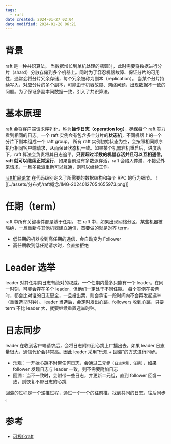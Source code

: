 ```yaml
---
tags:
  - raft
date created: 2024-01-27 02:04
date modified: 2024-01-28 06:21
---
```


# 背景

raft 是一种共识算法。
当数据增长到单机处理的瓶颈时，此时需要将数据进行分片（shard）分散存储到多个机器上。同时为了容忍机器故障、保证分片的可用性，通常会将分片冗余存储，每个冗余被称为副本（replication）。
当某个分片持续写入，对应分片的多个副本，可能由于机器故障、网络问题，出现数据不一致的问题。为了保证多副本间数据一致，引入了共识算法。

# 基本原理

raft 会将客户端请求序列化，称为**操作日志（operation log）**，确保每个 raft 实力看到相同的日志。一个 raft 实例会有包含多个分片的**状态机**，不同机器上的一个分片下副本组成一个 raft group。
所有 raft 实例初始状态为空，会按照相同顺序执行相同客户端请求，从而保证状态机一致。如果某个机器宕机重启后，进度落下，raft 算法会负责将其日志追平。**只要超过半数的机器存活并且可以互相通信，raft 就可以继续正常运行**，如果当前没有多数派存活，raft 会陷入停滞，不接受外来请求，一旦多数派重新可以互通，则可以继续工作。

[raft扩展论文](https://raft.github.io/raft.pdf) 在代码级别定义了所需要的数据结构和每个 RPC 的行为细节。
![[../assets/分布式/raft概念/IMG-20240127054655973.png]]

# 任期（term）

raft 中所有关键事件都是基于任期。
在 raft 中，如果出现网络分区，某些机器被隔绝，一旦重新与其他机器建立通信，首要做的就是对齐 term。
- 低任期的机器收到高任期的通信，会自动变为 Follower
- 高任期收到低任期请求时，会直接拒绝

# Leader 选举

leader 对其任期内日志有绝对的权威。一个任期内最多只能有一个 leader。在同一时刻，可能会存在多个 leader，但他们一定处于不同任期。
每个实例在投票时，都会比对谁的日志更全，一旦投出票，则会承诺一段时间内不会再发起选举（重置选举时钟）。
leader 当选后，会定时发出心跳。followers 收到心跳，只要 term 不比 leader 大，就要继续重置选举时钟。

# 日志同步

leader 在收到客户端请求后，会将日志附带到心跳上广播出去。如果 leader 日志量很大，通信代价会非常高。因此 leader 采用“乐观 + 回溯”的方式进行同步。
- 乐观：一开始心跳不附带任何日志，会通过二元组 `(日志索引、任期)`，如果 follower 发现日志与 leader 一致，则不需要附加日志
- 回溯：当不一致时，会附带一些日志，并更新二元组，直到 follower 回复一致，则恢复不带日志的心跳

回溯的过程是一个递推过程，通过一个一个的往前推，找到共同的日志，往后同步
。
# 参考

- [可视化raft](http://thesecretlivesofdata.com/raft/)
